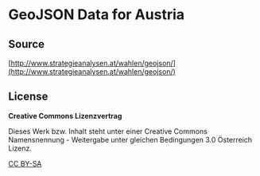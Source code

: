 # GeoJSON Data for Austria

## Source

[http://www.strategieanalysen.at/wahlen/geojson/](http://www.strategieanalysen.at/wahlen/geojson/)

## License

**Creative Commons Lizenzvertrag**

Dieses Werk bzw. Inhalt steht unter einer Creative Commons Namensnennung - Weitergabe unter gleichen Bedingungen 3.0 Österreich Lizenz.

[CC BY-SA](http://creativecommons.org/licenses/by-sa/3.0/at/)

